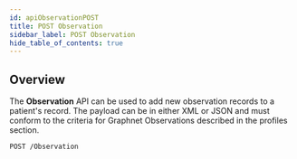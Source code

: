 ```yaml
---
id: apiObservationPOST
title: POST Observation
sidebar_label: POST Observation
hide_table_of_contents: true
---
```


## Overview

The **Observation** API can be used to add new observation records to a patient's record. The payload can be in either XML or JSON and must conform to the criteria for Graphnet Observations described in the profiles section.

```http
POST /Observation
```
